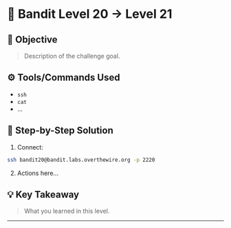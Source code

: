 # 🔐 Bandit Level 20 → Level 21

## 🎯 Objective
> Description of the challenge goal.

## ⚙️ Tools/Commands Used
- `ssh`
- `cat`
- ...

## 🧠 Step-by-Step Solution

1. Connect:
```bash
ssh bandit20@bandit.labs.overthewire.org -p 2220
```

2. Actions here...

## 💡 Key Takeaway
> What you learned in this level.

---

